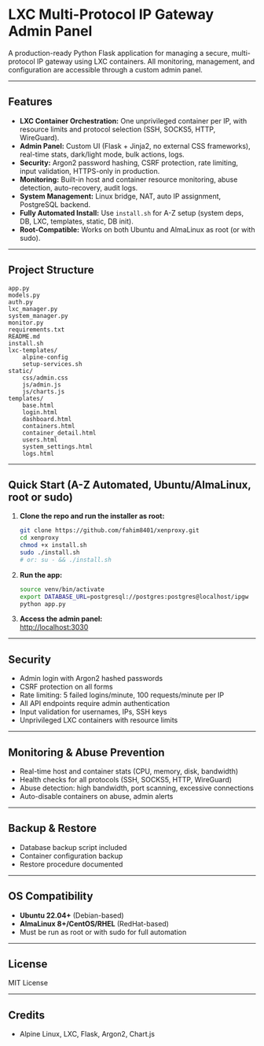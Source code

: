 # LXC Multi-Protocol IP Gateway Admin Panel

A production-ready Python Flask application for managing a secure, multi-protocol IP gateway using LXC containers. All monitoring, management, and configuration are accessible through a custom admin panel.

---

## Features

- **LXC Container Orchestration:** One unprivileged container per IP, with resource limits and protocol selection (SSH, SOCKS5, HTTP, WireGuard).
- **Admin Panel:** Custom UI (Flask + Jinja2, no external CSS frameworks), real-time stats, dark/light mode, bulk actions, logs.
- **Security:** Argon2 password hashing, CSRF protection, rate limiting, input validation, HTTPS-only in production.
- **Monitoring:** Built-in host and container resource monitoring, abuse detection, auto-recovery, audit logs.
- **System Management:** Linux bridge, NAT, auto IP assignment, PostgreSQL backend.
- **Fully Automated Install:** Use `install.sh` for A-Z setup (system deps, DB, LXC, templates, static, DB init).
- **Root-Compatible:** Works on both Ubuntu and AlmaLinux as root (or with sudo).

---

## Project Structure

```
app.py
models.py
auth.py
lxc_manager.py
system_manager.py
monitor.py
requirements.txt
README.md
install.sh
lxc-templates/
    alpine-config
    setup-services.sh
static/
    css/admin.css
    js/admin.js
    js/charts.js
templates/
    base.html
    login.html
    dashboard.html
    containers.html
    container_detail.html
    users.html
    system_settings.html
    logs.html
```

---

## Quick Start (A-Z Automated, Ubuntu/AlmaLinux, root or sudo)

1. **Clone the repo and run the installer as root:**
    ```bash
    git clone https://github.com/fahim8401/xenproxy.git
    cd xenproxy
    chmod +x install.sh
    sudo ./install.sh
    # or: su - && ./install.sh
    ```

2. **Run the app:**
    ```bash
    source venv/bin/activate
    export DATABASE_URL=postgresql://postgres:postgres@localhost/ipgw
    python app.py
    ```

3. **Access the admin panel:**  
   [http://localhost:3030](http://localhost:3030)

---

## Security

- Admin login with Argon2 hashed passwords
- CSRF protection on all forms
- Rate limiting: 5 failed logins/minute, 100 requests/minute per IP
- All API endpoints require admin authentication
- Input validation for usernames, IPs, SSH keys
- Unprivileged LXC containers with resource limits

---

## Monitoring & Abuse Prevention

- Real-time host and container stats (CPU, memory, disk, bandwidth)
- Health checks for all protocols (SSH, SOCKS5, HTTP, WireGuard)
- Abuse detection: high bandwidth, port scanning, excessive connections
- Auto-disable containers on abuse, admin alerts

---

## Backup & Restore

- Database backup script included
- Container configuration backup
- Restore procedure documented

---

## OS Compatibility

- **Ubuntu 22.04+** (Debian-based)
- **AlmaLinux 8+/CentOS/RHEL** (RedHat-based)
- Must be run as root or with sudo for full automation

---

## License

MIT License

---

## Credits

- Alpine Linux, LXC, Flask, Argon2, Chart.js
